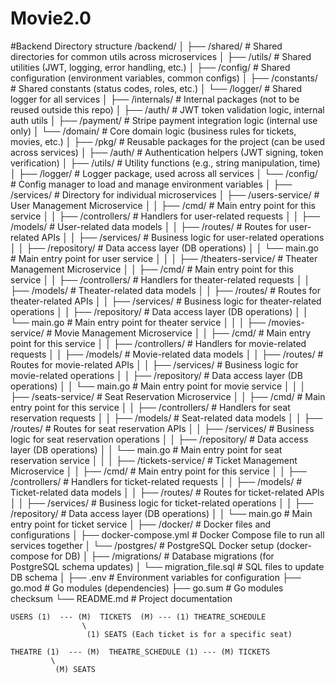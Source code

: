 # Movie2.0

#Backend Directory structure
/backend/
│
├── /shared/                    # Shared directories for common utils across microservices
│   ├── /utils/                 # Shared utilities (JWT, logging, error handling, etc.)
│   ├── /config/                # Shared configuration (environment variables, common configs)
│   ├── /constants/             # Shared constants (status codes, roles, etc.)
│   └── /logger/                # Shared logger for all services
│
├── /internals/                 # Internal packages (not to be reused outside this repo)
│   ├── /auth/                  # JWT token validation logic, internal auth utils
│   ├── /payment/               # Stripe payment integration logic (internal use only)
│   └── /domain/                # Core domain logic (business rules for tickets, movies, etc.)
│
├── /pkg/                       # Reusable packages for the project (can be used across services)
│   ├── /auth/                  # Authentication helpers (JWT signing, token verification)
│   ├── /utils/                 # Utility functions (e.g., string manipulation, time)
│   ├── /logger/                # Logger package, used across all services
│   └── /config/                # Config manager to load and manage environment variables
│
├── /services/                  # Directory for individual microservices
│   ├── /users-service/         # User Management Microservice
│   │   ├── /cmd/               # Main entry point for this service
│   │   ├── /controllers/       # Handlers for user-related requests
│   │   ├── /models/            # User-related data models
│   │   ├── /routes/            # Routes for user-related APIs
│   │   ├── /services/          # Business logic for user-related operations
│   │   ├── /repository/        # Data access layer (DB operations)
│   │   └── main.go             # Main entry point for user service
│   │
│   ├── /theaters-service/      # Theater Management Microservice
│   │   ├── /cmd/               # Main entry point for this service
│   │   ├── /controllers/       # Handlers for theater-related requests
│   │   ├── /models/            # Theater-related data models
│   │   ├── /routes/            # Routes for theater-related APIs
│   │   ├── /services/          # Business logic for theater-related operations
│   │   ├── /repository/        # Data access layer (DB operations)
│   │   └── main.go             # Main entry point for theater service
│   │
│   ├── /movies-service/        # Movie Management Microservice
│   │   ├── /cmd/               # Main entry point for this service
│   │   ├── /controllers/       # Handlers for movie-related requests
│   │   ├── /models/            # Movie-related data models
│   │   ├── /routes/            # Routes for movie-related APIs
│   │   ├── /services/          # Business logic for movie-related operations
│   │   ├── /repository/        # Data access layer (DB operations)
│   │   └── main.go             # Main entry point for movie service
│   │
│   ├── /seats-service/         # Seat Reservation Microservice
│   │   ├── /cmd/               # Main entry point for this service
│   │   ├── /controllers/       # Handlers for seat reservation requests
│   │   ├── /models/            # Seat-related data models
│   │   ├── /routes/            # Routes for seat reservation APIs
│   │   ├── /services/          # Business logic for seat reservation operations
│   │   ├── /repository/        # Data access layer (DB operations)
│   │   └── main.go             # Main entry point for seat reservation service
│   │
│   ├── /tickets-service/       # Ticket Management Microservice
│   │   ├── /cmd/               # Main entry point for this service
│   │   ├── /controllers/       # Handlers for ticket-related requests
│   │   ├── /models/            # Ticket-related data models
│   │   ├── /routes/            # Routes for ticket-related APIs
│   │   ├── /services/          # Business logic for ticket-related operations
│   │   ├── /repository/        # Data access layer (DB operations)
│   │   └── main.go             # Main entry point for ticket service
│
├── /docker/                    # Docker files and configurations
│   ├── docker-compose.yml      # Docker Compose file to run all services together
│   └── /postgres/              # PostgreSQL Docker setup (docker-compose for DB)
│
├── /migrations/                # Database migrations (for PostgreSQL schema updates)
│   └── migration_file.sql      # SQL files to update DB schema
│
├── .env                        # Environment variables for configuration
├── go.mod                      # Go modules (dependencies)
├── go.sum                      # Go modules checksum
└── README.md                   # Project documentation



    USERS (1)  --- (M)  TICKETS  (M) --- (1) THEATRE_SCHEDULE
                    \
                     (1) SEATS (Each ticket is for a specific seat)

    THEATRE (1)  --- (M)  THEATRE_SCHEDULE (1) --- (M) TICKETS
             \
              (M) SEATS
